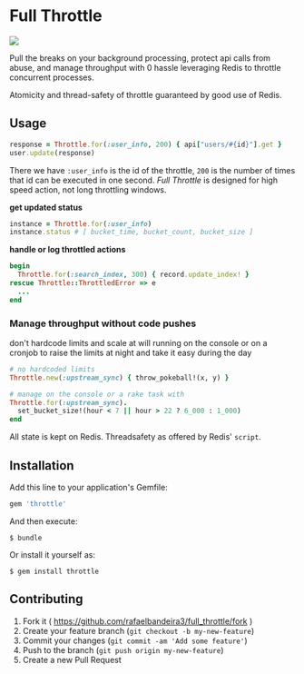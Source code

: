 # Full Throttle

![](http://www.necessarygames.com/sites/default/files/game_teaser_images/full_throttle_teaser.png)

Pull the breaks on your background processing, protect api calls from abuse, and manage throughput with 0 hassle leveraging Redis to throttle concurrent processes.

Atomicity and thread-safety of throttle guaranteed by good use of Redis.

## Usage

```ruby
response = Throttle.for(:user_info, 200) { api["users/#{id}"].get }
user.update(response)
```

There we have `:user_info` is the id of the throttle, `200` is the number of times that id can be executed in one second. *Full Throttle* is designed for high speed action, not long throttling windows.

__get updated status__

```ruby
instance = Throttle.for(:user_info)
instance.status # [ bucket_time, bucket_count, bucket_size ]
```

__handle or log throttled actions__

```ruby
begin
  Throttle.for(:search_index, 300) { record.update_index! }
rescue Throttle::ThrottledError => e
  ...
end
```

### Manage throughput without code pushes

don't hardcode limits and scale at will running on the console or on a cronjob to raise the limits at night and take it easy during the day

```ruby
# no hardcoded limits
Throttle.new(:upstream_sync) { throw_pokeball!(x, y) }

# manage on the console or a rake task with
Throttle.for(:upstream_sync).
  set_bucket_size!(hour < 7 || hour > 22 ? 6_000 : 1_000)
end
```

All state is kept on Redis. Threadsafety as offered by Redis' `script`.

## Installation

Add this line to your application's Gemfile:

```ruby
gem 'throttle'
```

And then execute:

    $ bundle

Or install it yourself as:

    $ gem install throttle

## Contributing

1. Fork it ( https://github.com/rafaelbandeira3/full_throttle/fork )
2. Create your feature branch (`git checkout -b my-new-feature`)
3. Commit your changes (`git commit -am 'Add some feature'`)
4. Push to the branch (`git push origin my-new-feature`)
5. Create a new Pull Request
